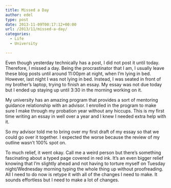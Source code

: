 ```yaml
---
title: Missed a Day
author: edel
type: post
date: 2013-11-09T00:17:12+00:00
url: /2013/11/missed-a-day/
categories:
  - Life
  - University

---
```

Even though yesterday technically has a post, I did not post it until today. Therefore, I missed a day. Being the procrastinator that I am, I usually leave these blog posts until around 11:00pm at night, when I&#8217;m lying in bed. However, last night I was not lying in bed. Instead, I was seated in front of my brother&#8217;s laptop, trying to finish an essay. My essay was not due today but I ended up staying up until 3:30 in the morning working on it.

My university has an amazing program that provides a sort of mentoring guidance relationship with an advisor. I enrolled in the program to make sure I make through my probation year without any hiccups. This is my first time writing an essay in well over a year and I knew I needed extra help with it.

So my advisor told me to bring over my first draft of my essay so that we could go over it together. I expected the worse because the review of my outline wasn&#8217;t 100% spot on.

To much relief, it went okay. Call me a weird person but there&#8217;s something fascinating about a typed page covered in red ink. It&#8217;s an even bigger relief knowing that I&#8217;m slightly ahead and not having to torture myself on Tuesday night/Wednesday morning typing the whole thing up without proofreading. All I need to do now is retype it with all of the changes I need to make. It sounds effortless but I need to make a lot of changes.

<ol class="footnote">
</ol>